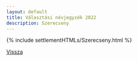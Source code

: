 ```yaml
---
layout: default
title: Választási névjegyzék 2022
description: Szerecseny
---
```


{% include settlementHTMLs/Szerecseny.html %}

[Vissza](./)